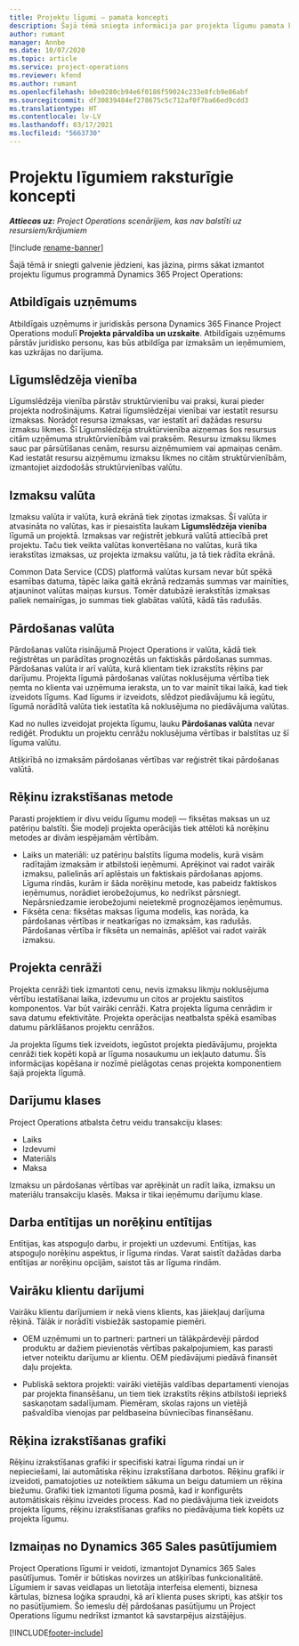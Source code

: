 ```yaml
---
title: Projektu līgumi — pamata koncepti
description: Šajā tēmā sniegta informācija par projekta līgumu pamata konceptiem risinājumā Project Operations.
author: rumant
manager: Annbe
ms.date: 10/07/2020
ms.topic: article
ms.service: project-operations
ms.reviewer: kfend
ms.author: rumant
ms.openlocfilehash: b0e0280cb94e6f0186f59024c233e8fcb9e86abf
ms.sourcegitcommit: df30839484ef278675c5c712af0f7ba66ed9cdd3
ms.translationtype: HT
ms.contentlocale: lv-LV
ms.lasthandoff: 03/17/2021
ms.locfileid: "5663730"
---
```

# <a name="concepts-unique-to-project-based-contracts"></a>Projektu līgumiem raksturīgie koncepti

_**Attiecas uz:** Project Operations scenārijiem, kas nav balstīti uz resursiem/krājumiem_

[!include [rename-banner](~/includes/cc-data-platform-banner.md)]

Šajā tēmā ir sniegti galvenie jēdzieni, kas jāzina, pirms sākat izmantot projektu līgumus programmā Dynamics 365 Project Operations:

## <a name="owning-company"></a>Atbildīgais uzņēmums

Atbildīgais uzņēmums ir juridiskās persona Dynamics 365 Finance Project Operations modulī **Projekta pārvaldība un uzskaite**. Atbildīgais uzņēmums pārstāv juridisko personu, kas būs atbildīga par izmaksām un ieņēmumiem, kas uzkrājas no darījuma.

## <a name="contracting-unit"></a>Līgumslēdzēja vienība

Līgumslēdzēja vienība pārstāv struktūrvienību vai praksi, kurai pieder projekta nodrošinājums. Katrai līgumslēdzējai vienībai var iestatīt resursu izmaksas. Norādot resursa izmaksas, var iestatīt arī dažādas resursu izmaksu likmes. Šī Līgumslēdzēja struktūrvienība aizņemas šos resursus citām uzņēmuma struktūrvienībām vai praksēm. Resursu izmaksu likmes sauc par pārsūtīšanas cenām, resursu aizņēmumiem vai apmaiņas cenām. Kad iestatāt resursu aizņēmumu izmaksu likmes no citām struktūrvienībām, izmantojiet aizdodošās struktūrvienības valūtu.

## <a name="cost-currency"></a>Izmaksu valūta

Izmaksu valūta ir valūta, kurā ekrānā tiek ziņotas izmaksas. Šī valūta ir atvasināta no valūtas, kas ir piesaistīta laukam **Līgumslēdzēja vienība** līgumā un projektā. Izmaksas var reģistrēt jebkurā valūtā attiecībā pret projektu. Taču tiek veikta valūtas konvertēšana no valūtas, kurā tika ierakstītas izmaksas, uz projekta izmaksu valūtu, ja tā tiek rādīta ekrānā.

Common Data Service (CDS) platformā valūtas kursam nevar būt spēkā esamības datuma, tāpēc laika gaitā ekrānā redzamās summas var mainīties, atjauninot valūtas maiņas kursus. Tomēr datubāzē ierakstītās izmaksas paliek nemainīgas, jo summas tiek glabātas valūtā, kādā tās radušās.

## <a name="sales-currency"></a>Pārdošanas valūta

Pārdošanas valūta risinājumā Project Operations ir valūta, kādā tiek reģistrētas un parādītas prognozētās un faktiskās pārdošanas summas. Pārdošanas valūta ir arī valūta, kurā klientam tiek izrakstīts rēķins par darījumu. Projekta līgumā pārdošanas valūtas noklusējuma vērtība tiek ņemta no klienta vai uzņēmuma ieraksta, un to var mainīt tikai laikā, kad tiek izveidots līgums. Kad līgums ir izveidots, slēdzot piedāvājumu kā iegūtu, līgumā norādītā valūta tiek iestatīta kā noklusējuma no piedāvājuma valūtas.

Kad no nulles izveidojat projekta līgumu, lauku **Pārdošanas valūta** nevar rediģēt. Produktu un projektu cenrāžu noklusējuma vērtības ir balstītas uz šī līguma valūtu.

Atšķirībā no izmaksām pārdošanas vērtības var reģistrēt tikai pārdošanas valūtā.

## <a name="billing-method"></a>Rēķinu izrakstīšanas metode

Parasti projektiem ir divu veidu līgumu modeļi — fiksētas maksas un uz patēriņu balstīti. Šie modeļi projekta operācijās tiek attēloti kā norēķinu metodes ar divām iespējamām vērtībām.

- Laiks un materiāli: uz patēriņu balstīts līguma modelis, kurā visām radītajām izmaksām ir atbilstoši ieņēmumi. Aprēķinot vai radot vairāk izmaksu, palielinās arī aplēstais un faktiskais pārdošanas apjoms. Līguma rindās, kurām ir šāda norēķinu metode, kas pabeidz faktiskos ieņēmumus, norādiet ierobežojumus, ko nedrīkst pārsniegt. Nepārsniedzamie ierobežojumi neietekmē prognozējamos ieņēmumus.
- Fiksēta cena: fiksētas maksas līguma modelis, kas norāda, ka pārdošanas vērtības ir neatkarīgas no izmaksām, kas radušās. Pārdošanas vērtība ir fiksēta un nemainās, aplēšot vai radot vairāk izmaksu.

## <a name="project-price-lists"></a>Projekta cenrāži

Projekta cenrāži tiek izmantoti cenu, nevis izmaksu likmju noklusējuma vērtību iestatīšanai laika, izdevumu un citos ar projektu saistītos komponentos. Var būt vairāki cenrāži. Katra projekta līguma cenrādim ir sava datumu efektivitāte. Projekta operācijas neatbalsta spēkā esamības datumu pārklāšanos projektu cenrāžos.

Ja projekta līgums tiek izveidots, iegūstot projekta piedāvājumu, projekta cenrāži tiek kopēti kopā ar līguma nosaukumu un iekļauto datumu. Šīs informācijas kopēšana ir nozīmē pielāgotas cenas projekta komponentiem šajā projekta līgumā.

## <a name="transaction-classes"></a>Darījumu klases

Project Operations atbalsta četru veidu transakciju klases:

- Laiks
- Izdevumi
- Materiāls
- Maksa

Izmaksu un pārdošanas vērtības var aprēķināt un radīt laika, izmaksu un materiālu transakciju klasēs. Maksa ir tikai ieņēmumu darījumu klase.

## <a name="work-entities-and-billing-entities"></a>Darba entītijas un norēķinu entītijas

Entītijas, kas atspoguļo darbu, ir projekti un uzdevumi. Entītijas, kas atspoguļo norēķinu aspektus, ir līguma rindas. Varat saistīt dažādas darba entītijas ar norēķinu opcijām, saistot tās ar līguma rindām.

## <a name="multi-customer-deals"></a>Vairāku klientu darījumi

Vairāku klientu darījumiem ir nekā viens klients, kas jāiekļauj darījuma rēķinā. Tālāk ir norādīti visbiežāk sastopamie piemēri.

- OEM uzņēmumi un to partneri: partneri un tālākpārdevēji pārdod produktu ar dažiem pievienotās vērtības pakalpojumiem, kas parasti ietver noteiktu darījumu ar klientu. OEM piedāvājumi piedāvā finansēt daļu projekta. 

- Publiskā sektora projekti: vairāki vietējās valdības departamenti vienojas par projekta finansēšanu, un tiem tiek izrakstīts rēķins atbilstoši iepriekš saskaņotam sadalījumam. Piemēram, skolas rajons un vietējā pašvaldība vienojas par peldbaseina būvniecības finansēšanu.

## <a name="invoice-schedules"></a>Rēķina izrakstīšanas grafiki

Rēķinu izrakstīšanas grafiki ir specifiski katrai līguma rindai un ir nepieciešami, lai automātiska rēķinu izrakstīšana darbotos. Rēķinu grafiki ir izveidoti, pamatojoties uz noteiktiem sākuma un beigu datumiem un rēķina biežumu. Grafiki tiek izmantoti līguma posmā, kad ir konfigurēts automātiskais rēķinu izveides process. Kad no piedāvājuma tiek izveidots projekta līgums, rēķinu izrakstīšanas grafiks no piedāvājuma tiek kopēts uz projekta līgumu.

## <a name="changes-from-dynamics-365-sales-orders"></a>Izmaiņas no Dynamics 365 Sales pasūtījumiem

Project Operations līgumi ir veidoti, izmantojot Dynamics 365 Sales pasūtījumus. Tomēr ir būtiskas novirzes un atšķirības funkcionalitātē. Līgumiem ir savas veidlapas un lietotāja interfeisa elementi, biznesa kārtulas, biznesa loģika spraudņi, kā arī klienta puses skripti, kas atšķir tos no pasūtījumiem. Šo iemeslu dēļ pārdošanas pasūtījumu un Project Operations līgumu nedrīkst izmantot kā savstarpējus aizstājējus.


[!INCLUDE[footer-include](../includes/footer-banner.md)]
